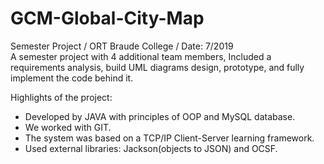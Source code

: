 # GCM-Global-City-Map
Semester Project / ORT Braude College / Date: 7/2019\
A semester project with 4 additional team members, Included a requirements analysis, build UML diagrams design, prototype, and fully implement the code behind it.

Highlights of the project:
- Developed by JAVA with principles of OOP and MySQL database.
- We worked with GIT.
- The system was based on a TCP/IP Client-Server learning framework.
- Used external libraries: Jackson(objects to JSON) and OCSF.
